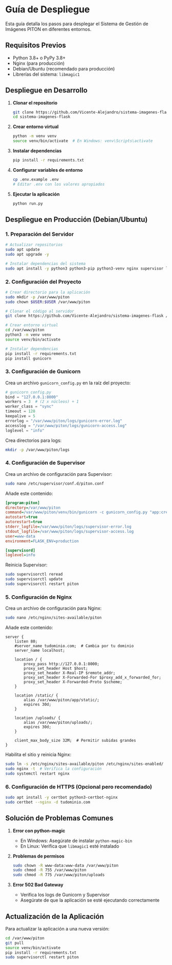 # Guía de Despliegue

Esta guía detalla los pasos para desplegar el Sistema de Gestión de Imágenes PITON en diferentes entornos.

## Requisitos Previos

- Python 3.8+ o PyPy 3.8+
- Nginx (para producción)
- Debian/Ubuntu (recomendado para producción)
- Librerías del sistema: `libmagic1`

## Despliegue en Desarrollo

1. **Clonar el repositorio**
   ```bash
   git clone https://github.com/Vicente-Alejandro/sistema-imagenes-flask.git
   cd sistema-imagenes-flask
   ```

2. **Crear entorno virtual**
   ```bash
   python -m venv venv
   source venv/bin/activate  # En Windows: venv\Scripts\activate
   ```

3. **Instalar dependencias**
   ```bash
   pip install -r requirements.txt
   ```

4. **Configurar variables de entorno**
   ```bash
   cp .env.example .env
   # Editar .env con los valores apropiados
   ```

5. **Ejecutar la aplicación**
   ```bash
   python run.py
   ```

## Despliegue en Producción (Debian/Ubuntu)

### 1. Preparación del Servidor

```bash
# Actualizar repositorios
sudo apt update
sudo apt upgrade -y

# Instalar dependencias del sistema
sudo apt install -y python3 python3-pip python3-venv nginx supervisor libmagic1
```

### 2. Configuración del Proyecto

```bash
# Crear directorio para la aplicación
sudo mkdir -p /var/www/piton
sudo chown $USER:$USER /var/www/piton

# Clonar el código al servidor
git clone https://github.com/Vicente-Alejandro/sistema-imagenes-flask /var/www/piton

# Crear entorno virtual
cd /var/www/piton
python3 -m venv venv
source venv/bin/activate

# Instalar dependencias
pip install -r requirements.txt
pip install gunicorn
```

### 3. Configuración de Gunicorn

Crea un archivo `gunicorn_config.py` en la raíz del proyecto:

```python
# gunicorn_config.py
bind = "127.0.0.1:8000"
workers = 3  # (2 x núcleos) + 1
worker_class = "sync"
timeout = 120
keepalive = 5
errorlog = "/var/www/piton/logs/gunicorn-error.log"
accesslog = "/var/www/piton/logs/gunicorn-access.log"
loglevel = "info"
```

Crea directorios para logs:

```bash
mkdir -p /var/www/piton/logs
```

### 4. Configuración de Supervisor

Crea un archivo de configuración para Supervisor:

```bash
sudo nano /etc/supervisor/conf.d/piton.conf
```

Añade este contenido:

```ini
[program:piton]
directory=/var/www/piton
command=/var/www/piton/venv/bin/gunicorn -c gunicorn_config.py "app:create_app()"
autostart=true
autorestart=true
stderr_logfile=/var/www/piton/logs/supervisor-error.log
stdout_logfile=/var/www/piton/logs/supervisor-access.log
user=www-data
environment=FLASK_ENV=production

[supervisord]
loglevel=info
```

Reinicia Supervisor:

```bash
sudo supervisorctl reread
sudo supervisorctl update
sudo supervisorctl restart piton
```

### 5. Configuración de Nginx

Crea un archivo de configuración para Nginx:

```bash
sudo nano /etc/nginx/sites-available/piton
```

Añade este contenido:

```nginx
server {
    listen 80;
    #server_name tudominio.com;  # Cambia por tu dominio
    server_name localhost;

    location / {
        proxy_pass http://127.0.0.1:8000;
        proxy_set_header Host $host;
        proxy_set_header X-Real-IP $remote_addr;
        proxy_set_header X-Forwarded-For $proxy_add_x_forwarded_for;
        proxy_set_header X-Forwarded-Proto $scheme;
    }

    location /static/ {
        alias /var/www/piton/app/static/;
        expires 30d;
    }

    location /uploads/ {
        alias /var/www/piton/uploads/;
        expires 30d;
    }

    client_max_body_size 32M;  # Permitir subidas grandes
}
```

Habilita el sitio y reinicia Nginx:

```bash
sudo ln -s /etc/nginx/sites-available/piton /etc/nginx/sites-enabled/
sudo nginx -t  # Verifica la configuración
sudo systemctl restart nginx
```

### 6. Configuración de HTTPS (Opcional pero recomendado)

```bash
sudo apt install -y certbot python3-certbot-nginx
sudo certbot --nginx -d tudominio.com
```

## Solución de Problemas Comunes

1. **Error con python-magic**
   - En Windows: Asegúrate de instalar `python-magic-bin`
   - En Linux: Verifica que `libmagic1` esté instalado

2. **Problemas de permisos**
   ```bash
   sudo chown -R www-data:www-data /var/www/piton
   sudo chmod -R 755 /var/www/piton
   sudo chmod -R 775 /var/www/piton/uploads
   ```

3. **Error 502 Bad Gateway**
   - Verifica los logs de Gunicorn y Supervisor
   - Asegúrate de que la aplicación se esté ejecutando correctamente

## Actualización de la Aplicación

Para actualizar la aplicación a una nueva versión:

```bash
cd /var/www/piton
git pull
source venv/bin/activate
pip install -r requirements.txt
sudo supervisorctl restart piton
```
